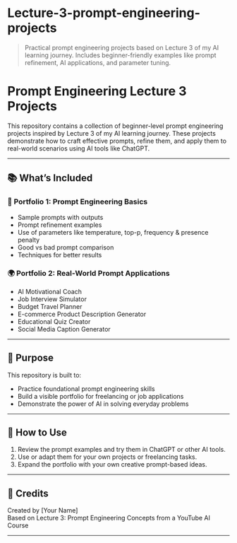 # Lecture-3-prompt-engineering-projects
> Practical prompt engineering projects based on Lecture 3 of my AI learning journey. Includes beginner-friendly examples like prompt refinement, AI applications, and parameter tuning.
# Prompt Engineering Lecture 3 Projects

This repository contains a collection of beginner-level prompt engineering projects inspired by Lecture 3 of my AI learning journey. These projects demonstrate how to craft effective prompts, refine them, and apply them to real-world scenarios using AI tools like ChatGPT.

---

## 📚 What’s Included

### 🧠 Portfolio 1: Prompt Engineering Basics
- Sample prompts with outputs
- Prompt refinement examples
- Use of parameters like temperature, top-p, frequency & presence penalty
- Good vs bad prompt comparison
- Techniques for better results

### 🌍 Portfolio 2: Real-World Prompt Applications
- AI Motivational Coach
- Job Interview Simulator
- Budget Travel Planner
- E-commerce Product Description Generator
- Educational Quiz Creator
- Social Media Caption Generator

---

## 🎯 Purpose

This repository is built to:
- Practice foundational prompt engineering skills
- Build a visible portfolio for freelancing or job applications
- Demonstrate the power of AI in solving everyday problems

---

## 🚀 How to Use

1. Review the prompt examples and try them in ChatGPT or other AI tools.
2. Use or adapt them for your own projects or freelancing tasks.
3. Expand the portfolio with your own creative prompt-based ideas.

---

## 📌 Credits

Created by [Your Name]  
Based on Lecture 3: Prompt Engineering Concepts from a YouTube AI Course

---
